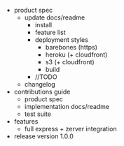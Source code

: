 * product spec
    - update docs/readme
        - install
        - feature list
        - deployment styles
            - barebones (https)
            - heroku (+ cloudfront)
            - s3 (+ cloudfront)
            - build
        - //TODO
    - changelog
* contributions guide
    - product spec
    - implementation docs/readme
    - test suite
* features
    - full express + zerver integration
* release version 1.0.0
